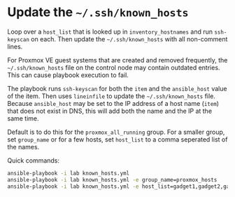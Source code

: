 # Update the `~/.ssh/known_hosts`

Loop over a `host_list` that is looked up in `inventory_hostnames` and run `ssh-keyscan` on each. Then update the `~/.ssh/known_hosts` with all non-comment lines.

For Proxmox VE guest systems that are created and removed frequently, the `~/.ssh/known_hosts` file on the control node may contain outdated entries. This can cause playbook execution to fail.

The playbook runs `ssh-keyscan` for both the `item` and the `ansible_host` value of the item. Then uses `lineinfile` to update the `~/.ssh/known_hosts` file. Because `ansible_host` may be set to the IP address of a host name (`item`) that does not exist in DNS, this will add both the name and the IP at the same time.

Default is to do this for the `proxmox_all_running` group. For a smaller group, set `group_name` or for a few hosts, set `host_list` to a comma seperated list of the names.

Quick commands:

```bash
ansible-playbook -i lab known_hosts.yml
ansible-playbook -i lab known_hosts.yml -e group_name=proxmox_hosts
ansible-playbook -i lab known_hosts.yml -e host_list=gadget1,gadget2,gadget3
```
